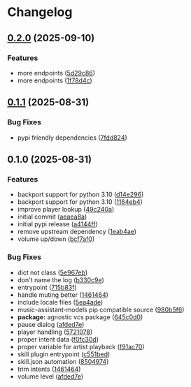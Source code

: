 # Changelog

## [0.2.0](https://github.com/OscillateLabsLLC/skill-musicassistant/compare/v0.1.1...v0.2.0) (2025-09-10)


### Features

* more endpoints ([5d29c86](https://github.com/OscillateLabsLLC/skill-musicassistant/commit/5d29c86d461adc47bfa571374a6d69b5b0840194))
* more endpoints ([1f78d4c](https://github.com/OscillateLabsLLC/skill-musicassistant/commit/1f78d4cd80b2b5a7a50082ab2377109a8ab5a718))

## [0.1.1](https://github.com/OscillateLabsLLC/skill-musicassistant/compare/v0.1.0...v0.1.1) (2025-08-31)


### Bug Fixes

* pypi friendly dependencies ([7fdd824](https://github.com/OscillateLabsLLC/skill-musicassistant/commit/7fdd824652fc67742d74c348e840740bd7024cd9))

## 0.1.0 (2025-08-31)


### Features

* backport support for python 3.10 ([d14e296](https://github.com/OscillateLabsLLC/skill-musicassistant/commit/d14e29629c302abc860b8d7745efe81e8d7ce5ee))
* backport support for python 3.10 ([1164eb4](https://github.com/OscillateLabsLLC/skill-musicassistant/commit/1164eb4c3f3cd5f8bbfe05d59b2f5340ab4a9f3c))
* improve player lookup ([49c240a](https://github.com/OscillateLabsLLC/skill-musicassistant/commit/49c240acf2f663376e0346b12f3a4fd695bf893f))
* initial commit ([aeaea8a](https://github.com/OscillateLabsLLC/skill-musicassistant/commit/aeaea8adad5ab95f2cb26838904f3492e5d428da))
* initial pypi release ([a4144ff](https://github.com/OscillateLabsLLC/skill-musicassistant/commit/a4144ff9842e127b39ffa3e291839c5cc7baa398))
* remove upstream dependency ([1eab4ae](https://github.com/OscillateLabsLLC/skill-musicassistant/commit/1eab4ae1bbf92723f9d6d8239999c77e91a9b8ed))
* volume up/down ([bcf7af0](https://github.com/OscillateLabsLLC/skill-musicassistant/commit/bcf7af0b711830ecdd81c8f768429d31d4df8b84))


### Bug Fixes

* dict not class ([5e967eb](https://github.com/OscillateLabsLLC/skill-musicassistant/commit/5e967eb3e87bb727efbfa106e20fdf505fb2a3bb))
* don't name the log ([b330c9e](https://github.com/OscillateLabsLLC/skill-musicassistant/commit/b330c9e975042deb4e5b97ec7c29f51bf1b95b80))
* entrypoint ([715b83f](https://github.com/OscillateLabsLLC/skill-musicassistant/commit/715b83fe37a7a8a2dfdd66374f3c34588f5214e1))
* handle muting better ([1461464](https://github.com/OscillateLabsLLC/skill-musicassistant/commit/1461464cc45af4db039a7f520988149d74c7c516))
* include locale files ([5ea4ade](https://github.com/OscillateLabsLLC/skill-musicassistant/commit/5ea4ade0d37e42a9494750c813bfe1242d97b9d3))
* music-assistant-models pip compatible source ([980b5f6](https://github.com/OscillateLabsLLC/skill-musicassistant/commit/980b5f6e37fa720b63619b30ace554770f5e6256))
* **package:** agnostic vcs package ([645c0d0](https://github.com/OscillateLabsLLC/skill-musicassistant/commit/645c0d0d3ed496b0b424b3125c9d6981bcefbf06))
* pause dialog ([afded7e](https://github.com/OscillateLabsLLC/skill-musicassistant/commit/afded7e37b4d3e3a27796f4a5b02bb8d3226df4f))
* player handling ([5721078](https://github.com/OscillateLabsLLC/skill-musicassistant/commit/572107894b5c287ebafa133ef48026c82b2ea16d))
* proper intent data ([f0fc30d](https://github.com/OscillateLabsLLC/skill-musicassistant/commit/f0fc30d65e9fc4dbf1634a46e0a52f465c9a5558))
* proper variable for artist playback ([f91ac70](https://github.com/OscillateLabsLLC/skill-musicassistant/commit/f91ac7073758e18d5f468018a64e0df7b52ba5c7))
* skill plugin entrypoint ([c551bed](https://github.com/OscillateLabsLLC/skill-musicassistant/commit/c551bed2af0116b89ec5ff10bbddcd15cf7eb903))
* skill.json automation ([8504974](https://github.com/OscillateLabsLLC/skill-musicassistant/commit/8504974f25777ba500e502993c2b938348944fd6))
* trim intents ([1461464](https://github.com/OscillateLabsLLC/skill-musicassistant/commit/1461464cc45af4db039a7f520988149d74c7c516))
* volume level ([afded7e](https://github.com/OscillateLabsLLC/skill-musicassistant/commit/afded7e37b4d3e3a27796f4a5b02bb8d3226df4f))
